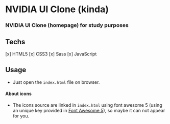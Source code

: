 # NVIDIA UI Clone (kinda)

### NVIDIA UI Clone (homepage) for study purposes

## Techs

[x] HTML5
[x] CSS3
[x] Sass
[x] JavaScript

## Usage

- Just open the `index.html` file on browser.

#### About icons

- The icons source are linked in `index.html` using font awesome 5 (using an unique key provided in [Font Awesome 5](fontawesome.com)), so maybe it can not appear for you.
